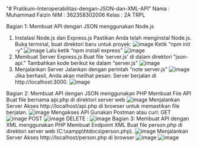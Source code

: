 "# Pratikum-Interoperabilitas-dengan-JSON-dan-XML-API" 
Nama : Muhammad Faizin
NIM : 362358302006
Kelas : 2A TRPL

Bagian 1: Membuat API dengan JSON menggunakan Node.js
1. Instalasi Node.js dan Express.js
Pastikan Anda telah menginstal Node.js.
Buka terminal, buat direktori baru untuk proyek:
![image](https://github.com/user-attachments/assets/a2fb082a-f2dd-4efb-ae4f-d644e48471cb)
 Ketik “npm init -y”
![image](https://github.com/user-attachments/assets/0c4267bb-f307-45c6-b7bd-0ea1deaffab2)
Lalu ketik “npm install express”
![image](https://github.com/user-attachments/assets/937d95f8-18e0-4720-9117-02717ddbe5b5)
2. Membuat Server Express.js
Buat file ‘server.js’ di dalam direktori “json-api.”
Tambahkan kode berikut ke dalam “server.js”
![image](https://github.com/user-attachments/assets/433acb49-85ea-42e3-9baf-58875cd4b4b6)
3. Menjalankan Server
	Jalankan dengan perintah “note server.js”
![image](https://github.com/user-attachments/assets/6f0701fd-8913-4fc7-a77c-c9e55dc915dc)
Jika berhasil, Anda akan melihat pesan: Server berjalan di http://localhost:3000.
![image](https://github.com/user-attachments/assets/fb311007-9e36-4063-9ddb-63edd82d9ad0)

Bagian 2: Membuat API dengan JSON menggunakan PHP
	Membuat File API
	Buat file bernama api.php di direktori server web 
![image](https://github.com/user-attachments/assets/344ea071-a704-4794-ad18-f4b24ecd3ed7)
Menjalankan Server
Akses http://localhost/api.php di browser untuk memastikan file berjalan.
![image](https://github.com/user-attachments/assets/d6bb9953-abe7-4d44-b021-23f0d620033b)
Mengakses API
Gunakan Postman atau curl:
GET
![image](https://github.com/user-attachments/assets/196f6cb0-d097-4b90-b9b1-9308c7b7b7c5)
POST
![image](https://github.com/user-attachments/assets/01a3cfa7-b590-42db-9839-f7e70fa6ef65)
DELETE :
![image](https://github.com/user-attachments/assets/4c85ae3e-87c6-4f46-a27d-0065352449f9)
Bagian 3: Membuat API dengan XML menggunakan PHP
Membuat Endpoint XML
Buat file person.php di direktori server web (C:\xampp\htdocs\person.php).
![image](https://github.com/user-attachments/assets/1ad638f1-c01d-4a71-96c6-8a6481099761)
Menjalankan Server
Akses http://localhost/person.php di browser 
![image](https://github.com/user-attachments/assets/fc0920fb-c720-4407-8a2c-036c9bf700a2)
![image](https://github.com/user-attachments/assets/3ebce870-2f36-4ee7-a9ef-62df58829375)
